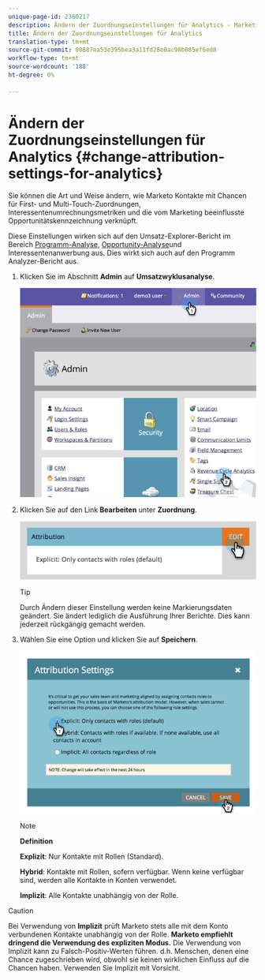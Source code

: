 ```yaml
---
unique-page-id: 2360217
description: Ändern der Zuordnungseinstellungen für Analytics - Marketing Docs - Produktdokumentation
title: Ändern der Zuordnungseinstellungen für Analytics
translation-type: tm+mt
source-git-commit: 00887ea53e395bea3a11fd28e0ac98b085ef6ed8
workflow-type: tm+mt
source-wordcount: '188'
ht-degree: 0%

---
```



# Ändern der Zuordnungseinstellungen für Analytics {#change-attribution-settings-for-analytics}

Sie können die Art und Weise ändern, wie Marketo Kontakte mit Chancen für First- und Multi-Touch-Zuordnungen, Interessentenumrechnungsmetriken und die vom Marketing beeinflusste Opportunitätskennzeichnung verknüpft.

Diese Einstellungen wirken sich auf den Umsatz-Explorer-Bericht im Bereich [Programm-Analyse](../../../product-docs/reporting/revenue-cycle-analytics/program-analytics/understanding-the-program-opportunity-analysis-area.md), [Opportunity-Analyse](../../../product-docs/reporting/revenue-cycle-analytics/revenue-explorer/understanding-opportunity-analysis-in-revenue-explorer.md)und Interessentenanwerbung aus. Dies wirkt sich auch auf den Programm Analyzer-Bericht aus.

1. Klicken Sie im Abschnitt **Admin** auf **Umsatzwyklusanalyse**.

   ![](assets/image2014-9-24-11-3a55-3a19.png)

1. Klicken Sie auf den Link **Bearbeiten** unter **Zuordnung**.

   ![](assets/image2014-9-24-11-3a56-3a33.png)

   >[!TIP]
   >
   >Durch Ändern dieser Einstellung werden keine Markierungsdaten geändert. Sie ändert lediglich die Ausführung Ihrer Berichte. Dies kann jederzeit rückgängig gemacht werden.

1. Wählen Sie eine Option und klicken Sie auf **Speichern**.

   ![](assets/image2014-9-24-11-3a57-3a39.png)

   >[!NOTE]
   >
   >**Definition**
   >
   >
   >**Explizit**: Nur Kontakte mit Rollen (Standard).
   >
   >
   >**Hybrid**: Kontakte mit Rollen, sofern verfügbar. Wenn keine verfügbar sind, werden alle Kontakte in Konten verwendet.
   >
   >
   >**Implizit**: Alle Kontakte unabhängig von der Rolle.

>[!CAUTION]
>
>Bei Verwendung von **Implizit** prüft Marketo stets alle mit dem Konto verbundenen Kontakte unabhängig von der Rolle. **Marketo empfiehlt dringend die Verwendung des expliziten Modus.** Die Verwendung von Implizit kann zu Falsch-Positiv-Werten führen. d.h. Menschen, denen eine Chance zugeschrieben wird, obwohl sie keinen wirklichen Einfluss auf die Chancen haben. Verwenden Sie Implizit mit Vorsicht.


